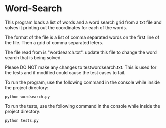 # Word-Search

This program loads a list of words and a word search grid from a txt file and solves it printing out the coordinates for each of the words.

The format of the file is a list of comma separated words on the first line of the file. Then a grid of comma separated leters.

The file read from is "wordsearch.txt". update this file to change the word search that is being solved.

Please DO NOT make any changes to testwordsearch.txt. This is used for the tests and if modified could cause the test cases to fail.




To run the program, use the following command in the console while inside the project directory:

	python wordsearch.py



To run the tests, use the following command in the console while inside the project directory:

	python tests.py
	